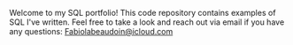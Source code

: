 Welcome to my SQL portfolio! This code repository contains examples of SQL I've written. Feel free to take a look and reach out via email if you have any questions: Fabiolabeaudoin@icloud.com
